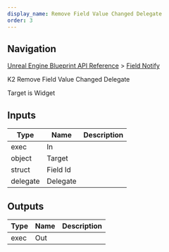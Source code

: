 ```yaml
---
display_name: Remove Field Value Changed Delegate
order: 3
---
```

## Navigation

[Unreal Engine Blueprint API Reference](https://dev.epicgames.com/documentation/en-us/unreal-engine/BlueprintAPI) > [Field Notify](https://dev.epicgames.com/documentation/en-us/unreal-engine/BlueprintAPI/FieldNotify)

K2 Remove Field Value Changed Delegate

Target is Widget

## Inputs

| Type | Name | Description |
| --- | --- | --- |
| exec | In |  |
| object | Target |  |
| struct | Field Id |  |
| delegate | Delegate |  |

## Outputs

| Type | Name | Description |
| --- | --- | --- |
| exec | Out |  |
